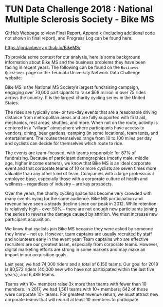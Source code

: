 # TUN Data Challenge 2018 : National Multiple Sclerosis Society - Bike MS

GitHub Webpage to view Final Report, Appendix (including additional code not shown in final report), and Progress Log can be found here:

https://jordanbeary.github.io/BikeMS/

To provide some context for our analysis, here is some background information about Bike MS and the business problems they have been facing in recent years. The following can be found on the `Business Questions` page on the Teradata University Network Data Challenge website:

Bike MS is the National MS Society’s largest fundraising campaign, engaging over 70,000 participants to raise $68 million in over 75 rides across the country. It is the largest charity cycling series in the United States.

The rides are typically one- or two-day events that are a reasonable driving distance from metropolitan areas and are fully supported with first aid, mechanics, rest areas, shuttles, and more. When not on the route, activity is centered in a “village” atmosphere where participants have access to vendors, dining, beer gardens, camping (in some locations), team tents, and entertainment. The routes themselves range from 10 to 100 miles per day and cyclists can decide for themselves which route to ride.

The events are team-focused, with teams responsible for 87% of fundraising. Because of participant demographics (mostly male, middle age, higher income earners), we know that Bike MS is an ideal corporate event and that corporate teams of 10 or more cyclists are seven times more valuable than any other kind of team. Companies with a large professional employee base, especially those with a corporate culture of health and wellness – regardless of industry – are key prospects.

Over the years, the charity cycling space has become very crowded with many events vying for the same audience. Bike MS participation and revenue have seen a steady decline since our peak in 2012. While retention is relatively high – over 50% – there are not enough new participants joining the series to reverse the damage caused by attrition. We must increase new participant acquisition.

We know that cyclists join Bike MS because they were asked by someone they know – not us. However, team captains are usually recruited by staff and volunteers early in the event year. Team captains who are effective recruiters are our greatest asset, especially from corporate teams. However, digital marketing efforts are strong in some markets and may make an impact in our acquisition goals.

Last year, we had 74,000 riders and a total of 6,150 teams. Our goal for 2018 is 80,572 riders (40,000 new who have not participated within the last five years), and 6,489 teams.

Teams with 10+ members raise 3x more than teams with fewer than 10 members. In 2017, we had 1,561 teams with 10+ members; 642 of those were corporate 10+ teams. For greatest revenue return, we must attract new corporate teams that will recruit at least 10 members to participate.


